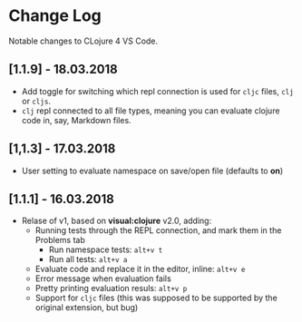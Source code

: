 # Change Log
Notable changes to CLojure 4 VS Code.


## [1.1.9] - 18.03.2018
- Add toggle for switching which repl connection is used for `cljc` files, `clj` or `cljs`.
- `clj` repl connected to all file types, meaning you can evaluate clojure code in, say, Markdown files.

## [1,1.3] - 17.03.2018
- User setting to evaluate namespace on save/open file (defaults to **on**)

## [1.1.1] - 16.03.2018
- Relase of v1, based on **visual:clojure** v2.0, adding:
    - Running tests through the REPL connection, and mark them in the Problems tab
        - Run namespace tests: `alt+v t`
        - Run all tests: `alt+v a`
    - Evaluate code and replace it in the editor, inline: `alt+v e`
    - Error message when evaluation fails
    - Pretty printing evaluation resuls: `alt+v p`
    - Support for `cljc` files (this was supposed to be supported by the original extension, but bug)

